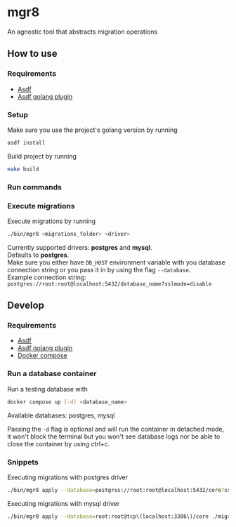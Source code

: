 # mgr8

An agnostic tool that abstracts migration operations

## How to use

### Requirements

- [Asdf](https://asdf-vm.com/guide/getting-started.html)
- [Asdf golang plugin](https://github.com/kennyp/asdf-golang)

### Setup

Make sure you use the project's golang version by running
```bash
asdf install
```

Build project by running
```bash
make build
```

### Run commands

### Execute migrations

Execute migrations by running
```bash
./bin/mgr8 <migrations_folder> <driver>
```
Currently supported drivers: **postgres** and **mysql**.
<br/>
Defaults to **postgres**.
<br/>
Make sure you either have `DB_HOST` environment variable with you database connection string or you pass it in by using the flag `--database`.
<br/>
Example connection string: `postgres://root:root@localhost:5432/database_name?sslmode=disable`

## Develop

### Requirements
- [Asdf](https://asdf-vm.com/guide/getting-started.html)
- [Asdf golang plugin](https://github.com/kennyp/asdf-golang)
- [Docker compose](https://docs.docker.com/compose/install/)

### Run a database container

Run a testing database with
```bash
docker compose up [-d] <database_name> 
```
Available databases: postgres, mysql

Passing the `-d` flag is optional and will run the container in detached mode, it won't block the terminal but you won't see database logs nor be able to close the container by using ctrl+c.

### Snippets

Executing migrations with postgres driver
```bash
./bin/mgr8 apply --database=postgres://root:root@localhost:5432/core?sslmode=disable ./migrations
```

Executing migrations with mysql driver
```bash
./bin/mgr8 apply --database=root:root@tcp\(localhost:3306\)/core ./migrations mysql
```
